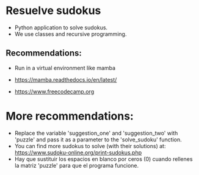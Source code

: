 # Resuelve sudokus
- Python application to solve sudokus.
- We use classes and recursive programming.

## Recommendations:
- Run in a virtual environment like mamba
- https://mamba.readthedocs.io/en/latest/

- https://www.freecodecamp.org

# More recommendations:
- Replace the variable 'suggestion_one' and 'suggestion_two' with 'puzzle' and pass it as a parameter to the 'solve_sudoku' function.
- You can find more sudokus to solve (with their solutions) at:
https://www.sudoku-online.org/print-sudokus.php
- Hay que sustituir los espacios en blanco por ceros (0) cuando rellenes la matriz 'puzzle' para que el programa funcione.
